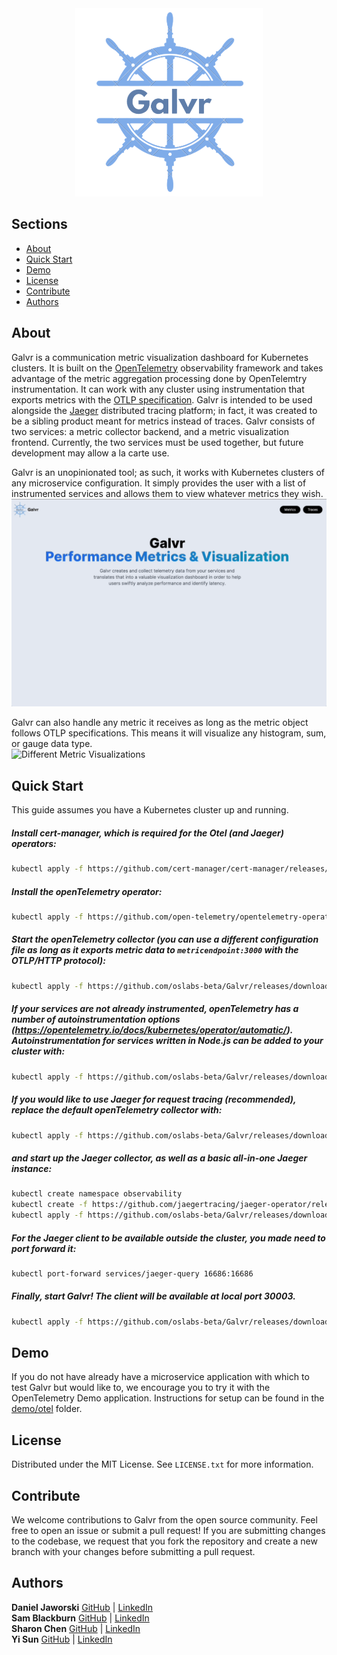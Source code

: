 <div align="center">
  <img src="./public/Galvr.png" alt="Galvr" width="300px"/>
</div>

## Sections

- [About](#about)
- [Quick Start](#quick-start)
- [Demo](#demo)
- [License](#license)
- [Contribute](#contribute)
- [Authors](#authors)

## About

Galvr is a communication metric visualization dashboard for Kubernetes clusters. It is built on the [OpenTelemetry](https://opentelemetry.io/docs/what-is-opentelemetry/) observability framework and takes advantage of the metric aggregation processing done by OpenTelemtry instrumentation. It can work with any cluster using instrumentation that exports metrics with the [OTLP specification](https://opentelemetry.io/docs/specs/otlp/). Galvr is intended to be used alongside the [Jaeger](https://www.jaegertracing.io/) distributed tracing platform; in fact, it was created to be a sibling product meant for metrics instead of traces. Galvr consists of two services: a metric collector backend, and a metric visualization frontend. Currently, the two services must be used together, but future development may allow a la carte use.

Galvr is an unopinionated tool; as such, it works with Kubernetes clusters of any microservice configuration. It simply provides the user with a list of instrumented services and allows them to view whatever metrics they wish.
<img src="./public/Searching-and-Filtering.gif" alt="Choosing a Service"/>

Galvr can also handle any metric it receives as long as the metric object follows OTLP specifications. This means it will visualize any histogram, sum, or gauge data type.  
<img src="./public/Different-Metrics.gif" alt="Different Metric Visualizations"/>

## Quick Start

This guide assumes you have a Kubernetes cluster up and running.

##### Install cert-manager, which is required for the Otel (and Jaeger) operators:

```sh
kubectl apply -f https://github.com/cert-manager/cert-manager/releases/download/v1.11.0/cert-manager.yaml
```

##### Install the openTelemetry operator:

```sh
kubectl apply -f https://github.com/open-telemetry/opentelemetry-operator/releases/latest/download/opentelemetry-operator.yaml
```

##### Start the openTelemetry collector (you can use a different configuration file as long as it exports metric data to `metricendpoint:3000` with the OTLP/HTTP protocol):

```sh
kubectl apply -f https://github.com/oslabs-beta/Galvr/releases/download/latest/otelCol.yaml
```

##### If your services are not already instrumented, openTelemetry has a number of autoinstrumentation options (https://opentelemetry.io/docs/kubernetes/operator/automatic/). Autoinstrumentation for services written in Node.js can be added to your cluster with:

```sh
kubectl apply -f https://github.com/oslabs-beta/Galvr/releases/download/latest/otelNode.yaml
```

##### If you would like to use Jaeger for request tracing (recommended), replace the default openTelemetry collector with:

```sh
kubectl apply -f https://github.com/oslabs-beta/Galvr/releases/download/latest/otelCol-jaeger.yaml
```

##### and start up the Jaeger collector, as well as a basic all-in-one Jaeger instance:

```sh
kubectl create namespace observability
kubectl create -f https://github.com/jaegertracing/jaeger-operator/releases/download/v1.45.0/jaeger-operator.yaml -n observability
kubectl apply -f https://github.com/oslabs-beta/Galvr/releases/download/latest/jaeger.yaml
```

##### For the Jaeger client to be available outside the cluster, you made need to port forward it:

```sh
kubectl port-forward services/jaeger-query 16686:16686
```

##### Finally, start Galvr! The client will be available at local port 30003.

```sh
kubectl apply -f https://github.com/oslabs-beta/Galvr/releases/download/latest/galvr.yml
```

## Demo

If you do not have already have a microservice application with which to test Galvr but would like to, we encourage you to try it with the OpenTelemetry Demo application. Instructions for setup can be found in the [demo/otel](./demo/otel/README.md) folder.

## License

Distributed under the MIT License. See `LICENSE.txt` for more information.

## Contribute

We welcome contributions to Galvr from the open source community. Feel free to open an issue or submit a pull request! If you are submitting changes to the codebase, we request that you fork the repository and create a new branch with your changes before submitting a pull request.

## Authors

**Daniel Jaworski** [GitHub](https://github.com/Djaworski1) | [LinkedIn](https://www.linkedin.com/in/jaworskidaniel/)  
**Sam Blackburn** [GitHub](https://github.com/samrblackburn) | [LinkedIn](https://www.linkedin.com/in/samrblackburn/)  
**Sharon Chen** [GitHub](https://github.com/sc1272) | [LinkedIn](https://www.linkedin.com/in/sharonjchen/)  
**Yi Sun** [GitHub](https://github.com/YiSun88) | [LinkedIn](https://www.linkedin.com/in/yi-sun-swe/)
